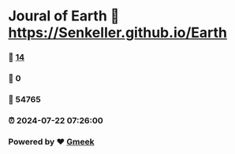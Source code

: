 # Joural of Earth :link: https://Senkeller.github.io/Earth 
### :page_facing_up: [14](https://Senkeller.github.io/Earth/tag.html) 
### :speech_balloon: 0 
### :hibiscus: 54765 
### :alarm_clock: 2024-07-22 07:26:00 
### Powered by :heart: [Gmeek](https://github.com/Meekdai/Gmeek)
